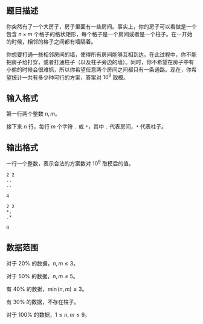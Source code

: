 ## 题目描述

你突然有了一个大房子，房子里面有一些房间。事实上，你的房子可以看做是一个包含 $n\times m$ 个格子的格状矩形，每个格子是一个房间或者是一个柱子。在一开始的时候，相邻的格子之间都有墙隔着。

你想要打通一些相邻房间的墙，使得所有房间能够互相到达。在此过程中，你不能把房子给打穿，或者打通柱子（以及柱子旁边的墙）。同时，你不希望在房子中有小偷的时候会很难抓，所以你希望任意两个房间之间都只有一条通路。现在，你希望统计一共有多少种可行的方案，答案对 $10^9$ 取模。

## 输入格式

第一行两个整数 $n,m$。

接下来 $n$ 行，每行 $m$ 个字符 `.` 或 `*`，其中 `.` 代表房间，`*` 代表柱子。

## 输出格式

一行一个整数，表示合法的方案数对 $10^9$ 取模后的值。

```input1
2 2
..
..
```

```output1
4
```

```input2
2 2
*.
.*
```

```output2
0
```

## 数据范围

对于 $20\%$ 的数据，$n,m \le 3$。

对于 $50\%$ 的数据，$n,m \le 5$。

有 $40\%$ 的数据，$\min(n,m) \le 3$。

有 $30\%$ 的数据，不存在柱子。

对于 $100\%$ 的数据，$1 \le n,m \le 9$。